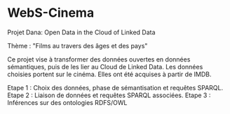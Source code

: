 # WebS-Cinema
Projet Dana: Open Data in the Cloud of Linked Data

Thème : "Films au travers des âges et des pays"

Ce projet vise à transformer des données ouvertes en données sémantiques, puis de les lier au Cloud de Linked Data.
Les données choisies portent sur le cinéma. Elles ont été acquises à partir de IMDB.

Etape 1 : Choix des données, phase de sémantisation et requêtes SPARQL.
Etape 2 : Liaison de données et requêtes SPARQL associées.
Etape 3 : Inférences sur des ontologies RDFS/OWL
